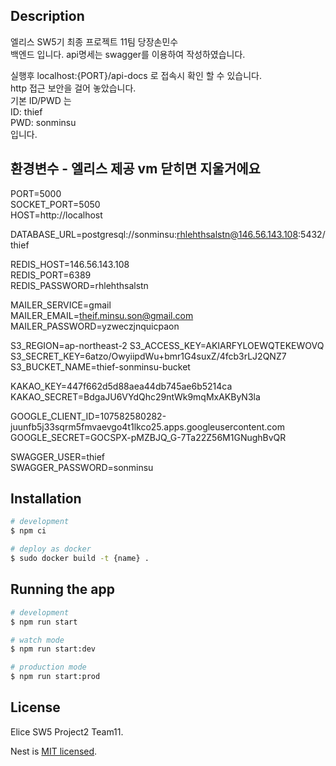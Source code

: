 ## Description

엘리스 SW5기 최종 프로젝트 11팀 당장손민수  
백엔드 입니다. api명세는 swagger를 이용하여 작성하였습니다.

실행후 localhost:{PORT}/api-docs 로 접속시 확인 할 수 있습니다.  
http 접근 보안을 걸어 놓았습니다.  
기본 ID/PWD 는  
ID: thief  
PWD: sonminsu  
입니다.

## 환경변수 - 엘리스 제공 vm 닫히면 지울거에요

PORT=5000  
SOCKET_PORT=5050  
HOST=http://localhost

DATABASE_URL=postgresql://sonminsu:rhlehthsalstn@146.56.143.108:5432/thief

REDIS_HOST=146.56.143.108  
REDIS_PORT=6389  
REDIS_PASSWORD=rhlehthsalstn

MAILER_SERVICE=gmail  
MAILER_EMAIL=theif.minsu.son@gmail.com  
MAILER_PASSWORD=yzweczjnquicpaon

S3_REGION=ap-northeast-2
S3_ACCESS_KEY=AKIARFYLOEWQTEKEWOVQ
S3_SECRET_KEY=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
S3_BUCKET_NAME=thief-sonminsu-bucket

KAKAO_KEY=447f662d5d88aea44db745ae6b5214ca
KAKAO_SECRET=BdgaJU6VYdQhc29ntWk9mqMxAKByN3la

GOOGLE_CLIENT_ID=107582580282-juunfb5j33sqrm5fmvaevgo4t1lkco25.apps.googleusercontent.com  
GOOGLE_SECRET=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

SWAGGER_USER=thief  
SWAGGER_PASSWORD=sonminsu

## Installation

```bash
# development
$ npm ci

# deploy as docker
$ sudo docker build -t {name} .
```

## Running the app

```bash
# development
$ npm run start

# watch mode
$ npm run start:dev

# production mode
$ npm run start:prod
```

## License

Elice SW5 Project2 Team11.

Nest is [MIT licensed](LICENSE).

